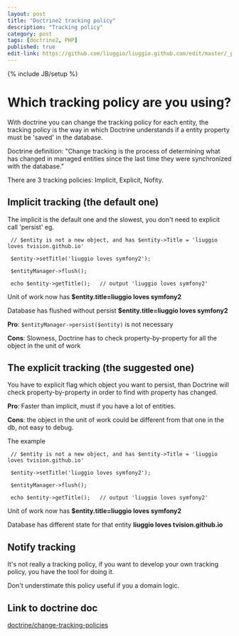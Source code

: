 ```yaml
---
layout: post
title: "Doctrine2 tracking policy"
description: "Tracking policy"
category: post
tags: [doctrine2, PHP]
published: true
edit-link: https://github.com/liuggio/liuggio.github.com/edit/master/_posts/2013-04-23-doctrine2-tracking-policy.md
---
```

{% include JB/setup %}

# Which tracking policy are you using?

With doctrine you can change the tracking policy for each entity, the tracking policy is the way in which
 Doctrine understands if a entity property must be 'saved' in the database.

Doctrine definition:
"Change tracking is the process of determining what has changed in managed entities since the last time they were synchronized with the database."

There are 3 tracking policies: Implicit, Explicit, Nofity.

## Implicit tracking (the default one)

The implicit is the default one and the slowest, you don't need to explicit call 'persist' eg.

` // $entity is not a new object, and has $entity->Title = 'liuggio loves tvision.github.io'`

` $entity->setTitle('liuggio loves symfony2');`

` $entityManager->flush();`

` echo $entity->getTitle();   // output 'liuggio loves symfony2'`


Unit of work now has **$entity.title=liuggio loves symfony2**

Database has flushed without persist **$entity.title=liuggio loves symfony2**

**Pro**:    `$entityManager->persist($entity)` is not necessary

**Cons**: Slowness,  Doctrine has to check property-by-property for all the object in the unit of work

## The explicit tracking (the suggested one)
You have to explicit flag which object you want to persist, than Doctrine will check property-by-property in order to find with property has changed.

**Pro**: Faster than implicit, must if you have a lot of entities.

**Cons**: the object in the unit of work could be different from that one in the db, not easy to debug.

The example

` // $entity is not a new object, and has $entity->Title = 'liuggio loves tvision.github.io'`

` $entity->setTitle('liuggio loves symfony2');`

` $entityManager->flush();`

` echo $entity->getTitle();   // output 'liuggio loves symfony2'`

Unit of work  now has **$entity.title=liuggio loves symfony2**

Database has different state for that entity **liuggio loves tvision.github.io**


## Notify tracking

It's not really a tracking policy, if you want to develop your own tracking policy, you have the tool for doing it.

Don't understimate this policy useful if you a domain logic.

## Link to doctrine doc

[doctrine/change-tracking-policies](http://docs.doctrine-project.org/en/latest/reference/change-tracking-policies.html)


